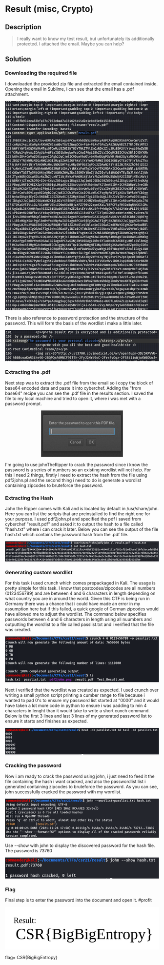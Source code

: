 # Result (misc, Crypto)

## Description

>I really want to know my test result, but unfortunately its additionally protected. I attached the email. Maybe you can help?

## Solution

### Downloading the required file

I downloaded the provided zip file and extracted the email contained inside. Opening the email in Sublime, i can see that the email has a .pdf attachment.
<p align="center"><img src="_images/emailpdf.png"></p>

There is also reference to password protection and the structure of the password. This will form the basis of the wordlist i make a little later.
<p align="center"><img src="_images/emailpassword.png"></p>

### Extracting the .pdf

Next step was to extract the .pdf file from the email so i copy the block of base64 encoded data and paste it into cyberchef. Adding the "from base64" recipe you can see the .pdf file in the results section. I saved the file to my local machine and tried to open it, where i was met with a password prompt.
<p align="center"><img src="_images/passwordprompt.png"></p>

I'm going to use johnTheRipper to crack the password since i know the password is a series of numbers so an existing wordlist will not help. For this i need 2 things, firstly i need to extract the hash from the file using pdf2john.pl and the second thing i need to do is generate a wordlist containing zipcodes to bruteforce the password.

### Extracting the Hash

John the Ripper comes with Kali and is located by default in /usr/share/john. Here you can list the scripts that are preinstalled to find the right one for your purpose. I used pdf2john.pl and specified the pdf i saved from cyberchef "result.pdf" and asked it to output the hash to a file called "hash.txt" where i can crack it later. Below you can see the output of the file hash.txt which contains the password hash from the .pdf file.
<p align="center"><img src="_images/pdf2john.png"></p>

### Generating custom wordlist

For this task i used crunch which comes prepackaged in Kali. The usage is pretty simple for this task. I know that postcodes/zipcodes are all numbers (0123456789) and are between 4 and 6 characters in length depending on what country you are in around the world. Given this CTF is being run in Germany there was a chance that i could have made an error in my assumption here but if this failed, a quick google of German zipcodes would have allowed me to adjust the wordlist. The command below specifies passwords between 4 and 6 characters in length using all nuumbers and outputting the wordlist to a file called passlist.txt and i verified that the file was created.
<p align="center"><img src="_images/crunchgen.png"></p>

Next i verified that the wordlist was created as expected. I used crunch over writing a small python script printing a cumber range to file because i wanted to pad 0's to ensure my password list started at "0000" and it would have taken a lot more code in python to ensure i was padding to min 4 characters in lenght than it would take to write a short cunch command. Below is the first 3 lines and last 3 lines of my generated password list to ensure it starts and finishes as expected.
<p align="center"><img src="_images/crunchverify.png"></p>

### Cracking the password

Now i am ready to crack the password using john, i just need to feed it the file containing the hash i want cracked, and also the passwordlist list i generated containing zipcodes to bruteforce the password. As you can see, john successfully cracked the password with my wordlist.
<p align="center"><img src="_images/john.png"></p>

Use --show with john to display the discovered password for the hash file. The password is 73760
<p align="center"><img src="_images/password.png"></p>

### Flag

Final step is to enter the password into the document and open it. #profit
<p align="center"><img src="_images/flag.png"></p>

flag= CSR{BigBigEntropy}

